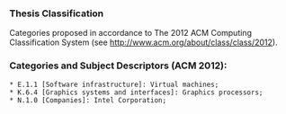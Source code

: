 ### Thesis Classification
Categories proposed in accordance to The 2012 ACM Computing Classification System (see http://www.acm.org/about/class/class/2012).

### Categories and Subject Descriptors (ACM 2012):
	* E.1.1 [Software infrastructure]: Virtual machines;
	* K.6.4 [Graphics systems and interfaces]: Graphics processors;
	* N.1.0 [Companies]: Intel Corporation;
